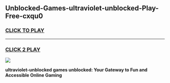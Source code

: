 
## Unblocked-Games-ultraviolet-unblocked-Play-Free-cxqu0
<h3>
<a href="https://premium76.site?title=ultraviolet-unblocked&ref=23A">CLICK TO PLAY</a></h3>
<hr>

<h3>
<a href="https://premium76.site?title=ultraviolet-unblocked&ref=23A">CLICK 2 PLAY</a>
  
</h3>

<a href="https://premium76.site?title=ultraviolet-unblocked&ref=23A"><img src="https://clearcache.store/games.png"></a>


**ultraviolet-unblocked games unblocked: Your Gateway to Fun and Accessible Online Gaming**

